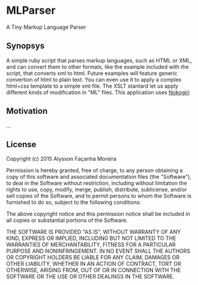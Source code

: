 # MLParser
A Tiny Markup Language Parser

## Synopsys
A simple ruby script that parses markup languages, such as HTML or XML, and can convert them to other formats, like the example included with the script, that converts xml to html. Future examples will feature  generic convertion of html to plain text. You can even use it to apply a complex html+css template to a simple xml file. The XSLT stantard let us apply different kinds of modification in "ML" files. This application uses [Nokogiri](https://github.com/sparklemotion/nokogiri)

## Motivation
...

## License
 Copyright (c) 2015 Alysson Façanha Moreira

 Permission is hereby granted, free of charge, to any person obtaining a copy
 of this software and associated documentation files (the "Software"), to deal
 in the Software without restriction, including without limitation the rights
 to use, copy, modify, merge, publish, distribute, sublicense, and/or sell
 copies of the Software, and to permit persons to whom the Software is
 furnished to do so, subject to the following conditions:

 The above copyright notice and this permission notice shall be included in
 all copies or substantial portions of the Software.

 THE SOFTWARE IS PROVIDED "AS IS", WITHOUT WARRANTY OF ANY KIND, EXPRESS OR
 IMPLIED, INCLUDING BUT NOT LIMITED TO THE WARRANTIES OF MERCHANTABILITY,
 FITNESS FOR A PARTICULAR PURPOSE AND NONINFRINGEMENT. IN NO EVENT SHALL THE
 AUTHORS OR COPYRIGHT HOLDERS BE LIABLE FOR ANY CLAIM, DAMAGES OR OTHER
 LIABILITY, WHETHER IN AN ACTION OF CONTRACT, TORT OR OTHERWISE, ARISING FROM,
 OUT OF OR IN CONNECTION WITH THE SOFTWARE OR THE USE OR OTHER DEALINGS IN
 THE SOFTWARE.
